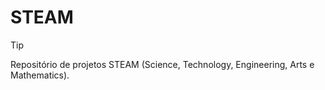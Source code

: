 # STEAM
> [!TIP]
> Repositório de projetos STEAM (Science, Technology, Engineering, Arts e Mathematics).
